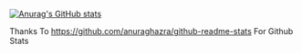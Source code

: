 [![Anurag's GitHub stats](https://github-readme-stats.vercel.app/api?username=BusterSR)](https://github.com/anuraghazra/github-readme-stats)

Thanks To https://github.com/anuraghazra/github-readme-stats For Github Stats
